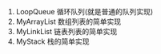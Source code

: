 1. LoopQueue       循环队列(就是普通的队列实现)
2. MyArrayList     数组列表的简单实现
3. MyLinkList      链表列表的简单实现
4. MyStack         栈的简单实现
